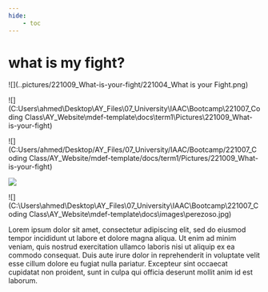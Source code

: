 ```yaml
---
hide:
    - toc
---
```


# what is my fight?

![](..pictures/221009_What-is-your-fight/221004_What is your Fight.png)

![](C:Users\ahmed\Desktop\AY_Files\07_University\IAAC\Bootcamp\221007_Coding Class\AY_Website\mdef-template\docs\term1\Pictures\221009_What-is-your-fight)

![](C:Users/ahmed/Desktop/AY_Files/07_University/IAAC/Bootcamp/221007_Coding Class/AY_Website/mdef-template/docs/term1/Pictures/221009_What-is-your-fight)

![](../docs/term1/Pictures/221009_What-is-your-fight)

![](C:\Users\ahmed\Desktop\AY_Files\07_University\IAAC\Bootcamp\221007_Coding Class\AY_Website\mdef-template\docs\images\perezoso.jpg)



Lorem ipsum dolor sit amet, consectetur adipiscing elit, sed do eiusmod tempor incididunt ut labore et dolore magna aliqua. Ut enim ad minim veniam, quis nostrud exercitation ullamco laboris nisi ut aliquip ex ea commodo consequat. Duis aute irure dolor in reprehenderit in voluptate velit esse cillum dolore eu fugiat nulla pariatur. Excepteur sint occaecat cupidatat non proident, sunt in culpa qui officia deserunt mollit anim id est laborum.
